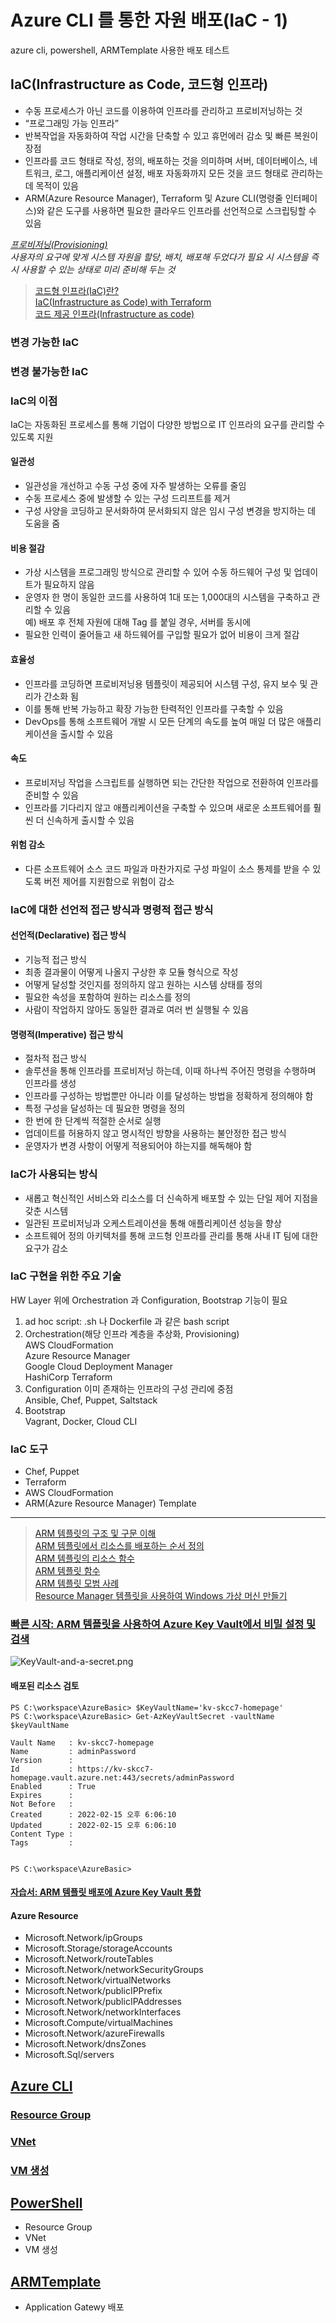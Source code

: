 # Azure CLI 를 통한 자원 배포(IaC - 1)
azure cli, powershell, ARMTemplate 사용한 배포 테스트

## IaC(Infrastructure as Code, 코드형 인프라)
- 수동 프로세스가 아닌 코드를 이용하여 인프라를 관리하고 프로비저닝하는 것 
- “프로그래밍 가능 인프라”  
- 반복작업을 자동화하여 작업 시간을 단축할 수 있고 휴먼에러 감소 및 빠른 복원이 장점  
- 인프라를 코드 형태로 작성, 정의, 배포하는 것을 의미하며 서버, 데이터베이스, 네트워크, 로그, 애플리케이션 설정, 배포 자동화까지 모든 것을 코드 형태로 관리하는 데 목적이 있음  
- ARM(Azure Resource Manager), Terraform 및 Azure CLI(명령줄 인터페이스)와 같은 도구를 사용하면 필요한 클라우드 인프라를 선언적으로 스크립팅할 수 있음  

*<u>프로비저닝(Provisioning)</u>*  
*사용자의 요구에 맞게 시스템 자원을 할당, 배치, 배포해 두었다가 필요 시 시스템을 즉시 사용할 수 있는 상태로 미리 준비해 두는 것*



> [코드형 인프라(IaC)란?](https://www.redhat.com/ko/topics/automation/what-is-infrastructure-as-code-iac)  
> [IaC(Infrastructure as Code) with Terraform](https://medium.com/humanscape-tech/iac-infrastructure-as-code-with-terraform-1fb0c6486fbc)  
> [코드 제공 인프라(Infrastructure as code)](https://docs.microsoft.com/ko-kr/dotnet/architecture/cloud-native/infrastructure-as-code)  

### 변경 가능한 IaC
### 변경 불가능한 IaC

### IaC의 이점
IaC는 자동화된 프로세스를 통해 기업이 다양한 방법으로 IT 인프라의 요구를 관리할 수 있도록 지원  
#### 일관성
- 일관성을 개선하고 수동 구성 중에 자주 발생하는 오류를 줄임
- 수동 프로세스 중에 발생할 수 있는 구성 드리프트를 제거
- 구성 사양을 코딩하고 문서화하여 문서화되지 않은 임시 구성 변경을 방지하는 데 도움을 줌

#### 비용 절감
- 가상 시스템을 프로그래밍 방식으로 관리할 수 있어 수동 하드웨어 구성 및 업데이트가 필요하지 않음
- 운영자 한 명이 동일한 코드를 사용하여 1대 또는 1,000대의 시스템을 구축하고 관리할 수 있음  
  예) 배포 후 전체 자원에 대해 Tag 를 붙일 경우, 서버를 동시에         
- 필요한 인력이 줄어들고 새 하드웨어를 구입할 필요가 없어 비용이 크게 절감

#### 효율성
- 인프라를 코딩하면 프로비저닝용 템플릿이 제공되어 시스템 구성, 유지 보수 및 관리가 간소화 됨
- 이를 통해 반복 가능하고 확장 가능한 탄력적인 인프라를 구축할 수 있음
- DevOps를 통해 소프트웨어 개발 시 모든 단계의 속도를 높여 매일 더 많은 애플리케이션을 출시할 수 있음

#### 속도  
- 프로비저닝 작업을 스크립트를 실행하면 되는 간단한 작업으로 전환하여 인프라를 준비할 수 있음
- 인프라를 기다리지 않고 애플리케이션을 구축할 수 있으며 새로운 소프트웨어를 훨씬 더 신속하게 출시할 수 있음

#### 위험 감소
- 다른 소프트웨어 소스 코드 파일과 마찬가지로 구성 파일이 소스 통제를 받을 수 있도록 버전 제어를 지원함으로 위험이 감소

### IaC에 대한 선언적 접근 방식과 명령적 접근 방식
#### 선언적(Declarative) 접근 방식
- 기능적 접근 방식
- 최종 결과물이 어떻게 나올지 구상한 후 모듈 형식으로 작성
- 어떻게 달성할 것인지를 정의하지 않고 원하는 시스템 상태를 정의
- 필요한 속성을 포함하여 원하는 리소스를 정의
- 사람이 작업하지 않아도 동일한 결과로 여러 번 실행될 수 있음
#### 명령적(Imperative) 접근 방식
- 절차적 접근 방식
- 솔루션을 통해 인프라를 프로비저닝 하는데, 이때 하나씩 주어진 명령을 수행하며 인프라를 생성  
- 인프라를 구성하는 방법뿐만 아니라 이를 달성하는 방법을 정확하게 정의해야 함
- 특정 구성을 달성하는 데 필요한 명령을 정의
- 한 번에 한 단계씩 적절한 순서로 실행
- 업데이트를 허용하지 않고 명시적인 방향을 사용하는 불안정한 접근 방식
- 운영자가 변경 사항이 어떻게 적용되어야 하는지를 해독해야 함

### IaC가 사용되는 방식
- 새롭고 혁신적인 서비스와 리소스를 더 신속하게 배포할 수 있는 단일 제어 지점을 갖춘 시스템
- 일관된 프로비저닝과 오케스트레이션을 통해 애플리케이션 성능을 향상
- 소프트웨어 정의 아키텍처를 통해 코드형 인프라를 관리를 통해 사내 IT 팀에 대한 요구가 감소

### IaC 구현을 위한 주요 기술
HW Layer 위에 Orchestration 과 Configuration, Bootstrap 기능이 필요
1) ad hoc script: .sh 나 Dockerfile 과 같은 bash script
2) Orchestration(해당 인프라 계층을 추상화, Provisioning)  
   AWS CloudFormation  
   Azure Resource Manager  
   Google Cloud Deployment Manager  
   HashiCorp Terraform
3) Configuration
   이미 존재하는 인프라의 구성 관리에 중점  
   Ansible, Chef, Puppet, Saltstack
4) Bootstrap  
   Vagrant, Docker, Cloud CLI

### IaC 도구
- Chef, Puppet
- Terraform
- AWS CloudFormation
- ARM(Azure Resource Manager) Template  

---

> [ARM 템플릿의 구조 및 구문 이해](https://docs.microsoft.com/ko-kr/azure/azure-resource-manager/templates/syntax)  
> [ARM 템플릿에서 리소스를 배포하는 순서 정의](https://docs.microsoft.com/ko-kr/azure/azure-resource-manager/templates/resource-dependency)  
> [ARM 템플릿의 리소스 함수](https://docs.microsoft.com/ko-kr/azure/azure-resource-manager/templates/template-functions-resource#extensionresourceid)  
> [ARM 템플릿 함수](https://docs.microsoft.com/ko-kr/azure/azure-resource-manager/templates/template-functions)  
> [ARM 템플릿 모범 사례](https://docs.microsoft.com/ko-kr/azure/azure-resource-manager/templates/best-practices)  
> [Resource Manager 템플릿을 사용하여 Windows 가상 머신 만들기](https://docs.microsoft.com/ko-kr/azure/virtual-machines/windows/ps-template)  

### [빠른 시작: ARM 템플릿을 사용하여 Azure Key Vault에서 비밀 설정 및 검색](https://docs.microsoft.com/ko-kr/azure/key-vault/secrets/quick-create-template?tabs=PowerShell)  
![KeyVault-and-a-secret.png](./img/KeyVault-and-a-secret.png)  
#### 배포된 리소스 검토
```
PS C:\workspace\AzureBasic> $KeyVaultName='kv-skcc7-homepage'
PS C:\workspace\AzureBasic> Get-AzKeyVaultSecret -vaultName $keyVaultName

Vault Name   : kv-skcc7-homepage
Name         : adminPassword
Version      : 
Id           : https://kv-skcc7-homepage.vault.azure.net:443/secrets/adminPassword
Enabled      : True
Expires      : 
Not Before   : 
Created      : 2022-02-15 오후 6:06:10
Updated      : 2022-02-15 오후 6:06:10
Content Type : 
Tags         : 


PS C:\workspace\AzureBasic> 
```
#### [자습서: ARM 템플릿 배포에 Azure Key Vault 통합](https://docs.microsoft.com/ko-kr/azure/azure-resource-manager/templates/template-tutorial-use-key-vault)
#### Azure Resource
- Microsoft.Network/ipGroups
- Microsoft.Storage/storageAccounts
- Microsoft.Network/routeTables
- Microsoft.Network/networkSecurityGroups
- Microsoft.Network/virtualNetworks
- Microsoft.Network/publicIPPrefix
- Microsoft.Network/publicIPAddresses
- Microsoft.Network/networkInterfaces
- Microsoft.Compute/virtualMachines
- Microsoft.Network/azureFirewalls
- Microsoft.Network/dnsZones
- Microsoft.Sql/servers
## [Azure CLI](../0.ENV/CLI.md)  
### [Resource Group](./AzureResourceGroup.md)  
### [VNet](./AzureVirtualNetwork.md) 
### [VM 생성](./AzureVirtualMachine.md)

## [PowerShell](../0.ENV/PowerShell.md)  
- Resource Group
- VNet
- VM 생성

## [ARMTemplate](../0.ENV/ARMTemplate.md)  
- Application Gatewy 배포